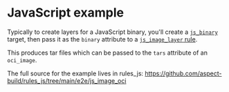 # JavaScript example

Typically to create layers for a JavaScript binary, you'll create a
[`js_binary`](https://github.com/aspect-build/rules_js/blob/main/docs/js_binary.md)
target, then pass it as the `binary` attribute to a
[`js_image_layer` rule](https://github.com/aspect-build/rules_js/blob/main/docs/js_image_layer.md).

This produces tar files which can be passed to the `tars` attribute of an `oci_image`.

The full source for the example lives in rules_js:
<https://github.com/aspect-build/rules_js/tree/main/e2e/js_image_oci>
